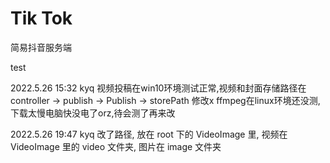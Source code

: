 <!--
 * @Author: beihan 3418063206@qq.com
 * @Date: 2022-05-06 17:08:48
 * @LastEditors: beihan 3418063206@qq.com
 * @LastEditTime: 2022-05-06 17:31:36
 * @FilePath: \TikTok\README.md
 * @Description: 这是默认设置,请设置`customMade`, 打开koroFileHeader查看配置 进行设置: https://github.com/OBKoro1/koro1FileHeader/wiki/%E9%85%8D%E7%BD%AE
-->
# Tik Tok
简易抖音服务端

test

2022.5.26 15:32 kyq
视频投稿在win10环境测试正常,视频和封面存储路径在controller -> publish -> Publish -> storePath 修改x
ffmpeg在linux环境还没测,下载太慢电脑快没电了orz,待会测了再来改

2022.5.26 19:47 kyq
改了路径, 放在 root 下的 VideoImage 里, 视频在 VideoImage 里的 video 文件夹, 图片在 image 文件夹
